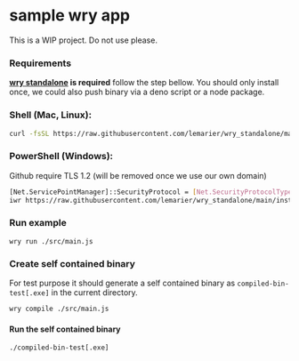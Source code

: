# sample wry app

This is a WIP project. Do not use please.


### Requirements
**[wry standalone](https://github.com/lemarier/wry_standalone) is required** follow the step bellow.
You should only install once, we could also push binary via a deno script or a node package.

### Shell (Mac, Linux):
```bash
curl -fsSL https://raw.githubusercontent.com/lemarier/wry_standalone/main/install/install.sh | sh
```

### PowerShell (Windows):
Github require TLS 1.2 (will be removed once we use our own domain)
```bash
[Net.ServicePointManager]::SecurityProtocol = [Net.SecurityProtocolType]::Tls12
iwr https://raw.githubusercontent.com/lemarier/wry_standalone/main/install/install.ps1 -useb | iex
```

### Run example
```
wry run ./src/main.js
```

### Create self contained binary
For test purpose it should generate a self contained binary as `compiled-bin-test[.exe]` in the current directory.
```bash
wry compile ./src/main.js
```

#### Run the self contained binary
``` bash
./compiled-bin-test[.exe]
```
